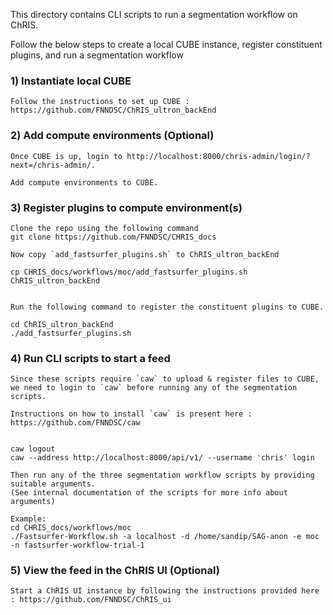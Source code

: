 This directory contains CLI scripts to run a segmentation workflow on ChRIS.

Follow the below steps to create a local CUBE instance, register constituent plugins, and run a segmentation workflow

### 1) Instantiate local CUBE

    Follow the instructions to set up CUBE : https://github.com/FNNDSC/ChRIS_ultron_backEnd
    
### 2) Add compute environments (Optional)
    Once CUBE is up, login to http://localhost:8000/chris-admin/login/?next=/chris-admin/.
    
    Add compute environments to CUBE.
    
### 3) Register plugins to compute environment(s)

    Clone the repo using the following command
    git clone https://github.com/FNNDSC/CHRIS_docs
    
    Now copy `add_fastsurfer_plugins.sh` to ChRIS_ultron_backEnd
    
    cp CHRIS_docs/workflows/moc/add_fastsurfer_plugins.sh ChRIS_ultron_backEnd
    
    
    Run the following command to register the constituent plugins to CUBE.
    
    cd ChRIS_ultron_backEnd
    ./add_fastsurfer_plugins.sh
    
    
    
### 4) Run CLI scripts to start a feed
    Since these scripts require `caw` to upload & register files to CUBE,
    we need to login to `caw` before running any of the segmentation scripts.
    
    Instructions on how to install `caw` is present here : https://github.com/FNNDSC/caw
    

    caw logout
    caw --address http://localhost:8000/api/v1/ --username 'chris' login
    
    Then run any of the three segmentation workflow scripts by providing suitable arguments.
    (See internal documentation of the scripts for more info about arguments)
    
    Example:
    cd CHRIS_docs/workflows/moc
    ./Fastsurfer-Workflow.sh -a localhost -d /home/sandip/SAG-anon -e moc -n fastsurfer-workflow-trial-1
    
### 5) View the feed in the ChRIS UI (Optional)

    Start a ChRIS UI instance by following the instructions provided here : https://github.com/FNNDSC/ChRIS_ui
    
